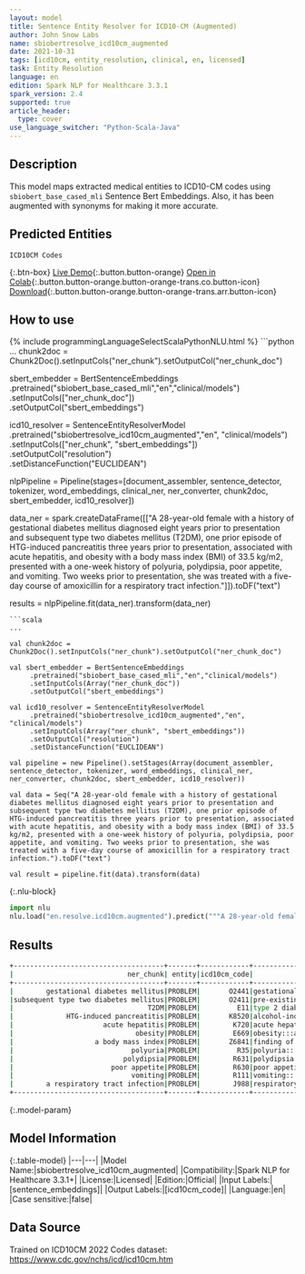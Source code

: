 ```yaml
---
layout: model
title: Sentence Entity Resolver for ICD10-CM (Augmented)
author: John Snow Labs
name: sbiobertresolve_icd10cm_augmented
date: 2021-10-31
tags: [icd10cm, entity_resolution, clinical, en, licensed]
task: Entity Resolution
language: en
edition: Spark NLP for Healthcare 3.3.1
spark_version: 2.4
supported: true
article_header:
  type: cover
use_language_switcher: "Python-Scala-Java"
---
```


## Description

This model maps extracted medical entities to ICD10-CM codes using `sbiobert_base_cased_mli` Sentence Bert Embeddings. Also, it has been augmented with synonyms for making it more accurate.

## Predicted Entities

`ICD10CM Codes`

{:.btn-box}
[Live Demo](https://demo.johnsnowlabs.com/healthcare/ER_ICD10_CM/){:.button.button-orange}
[Open in Colab](https://colab.research.google.com/github/JohnSnowLabs/spark-nlp-workshop/blob/master/tutorials/Certification_Trainings/Healthcare/3.Clinical_Entity_Resolvers.ipynb){:.button.button-orange.button-orange-trans.co.button-icon}
[Download](https://s3.amazonaws.com/auxdata.johnsnowlabs.com/clinical/models/sbiobertresolve_icd10cm_augmented_en_3.3.1_2.4_1635684621243.zip){:.button.button-orange.button-orange-trans.arr.button-icon}

## How to use



<div class="tabs-box" markdown="1">
{% include programmingLanguageSelectScalaPythonNLU.html %}
```python
...
chunk2doc = Chunk2Doc().setInputCols("ner_chunk").setOutputCol("ner_chunk_doc")
 
sbert_embedder = BertSentenceEmbeddings\
     .pretrained("sbiobert_base_cased_mli","en","clinical/models")\
     .setInputCols(["ner_chunk_doc"])\
     .setOutputCol("sbert_embeddings")
 
icd10_resolver = SentenceEntityResolverModel\
     .pretrained("sbiobertresolve_icd10cm_augmented","en", "clinical/models") \
     .setInputCols(["ner_chunk", "sbert_embeddings"]) \
     .setOutputCol("resolution")\
     .setDistanceFunction("EUCLIDEAN")

nlpPipeline = Pipeline(stages=[document_assembler, sentence_detector, tokenizer, word_embeddings, clinical_ner, ner_converter, chunk2doc, sbert_embedder, icd10_resolver])

data_ner = spark.createDataFrame([["A 28-year-old female with a history of gestational diabetes mellitus diagnosed eight years prior to presentation and subsequent type two diabetes mellitus (T2DM), one prior episode of HTG-induced pancreatitis three years prior to presentation, associated with acute hepatitis, and obesity with a body mass index (BMI) of 33.5 kg/m2, presented with a one-week history of polyuria, polydipsia, poor appetite, and vomiting. Two weeks prior to presentation, she was treated with a five-day course of amoxicillin for a respiratory tract infection."]]).toDF("text")

results = nlpPipeline.fit(data_ner).transform(data_ner)
```
```scala
...

val chunk2doc = Chunk2Doc().setInputCols("ner_chunk").setOutputCol("ner_chunk_doc")
 
val sbert_embedder = BertSentenceEmbeddings
     .pretrained("sbiobert_base_cased_mli","en","clinical/models")
     .setInputCols(Array("ner_chunk_doc"))
     .setOutputCol("sbert_embeddings")
 
val icd10_resolver = SentenceEntityResolverModel
     .pretrained("sbiobertresolve_icd10cm_augmented","en", "clinical/models")
     .setInputCols(Array("ner_chunk", "sbert_embeddings"))
     .setOutputCol("resolution")
     .setDistanceFunction("EUCLIDEAN")

val pipeline = new Pipeline().setStages(Array(document_assembler, sentence_detector, tokenizer, word_embeddings, clinical_ner, ner_converter, chunk2doc, sbert_embedder, icd10_resolver))

val data = Seq("A 28-year-old female with a history of gestational diabetes mellitus diagnosed eight years prior to presentation and subsequent type two diabetes mellitus (T2DM), one prior episode of HTG-induced pancreatitis three years prior to presentation, associated with acute hepatitis, and obesity with a body mass index (BMI) of 33.5 kg/m2, presented with a one-week history of polyuria, polydipsia, poor appetite, and vomiting. Two weeks prior to presentation, she was treated with a five-day course of amoxicillin for a respiratory tract infection.").toDF("text")

val result = pipeline.fit(data).transform(data)
```


{:.nlu-block}
```python
import nlu
nlu.load("en.resolve.icd10cm.augmented").predict("""A 28-year-old female with a history of gestational diabetes mellitus diagnosed eight years prior to presentation and subsequent type two diabetes mellitus (T2DM), one prior episode of HTG-induced pancreatitis three years prior to presentation, associated with acute hepatitis, and obesity with a body mass index (BMI) of 33.5 kg/m2, presented with a one-week history of polyuria, polydipsia, poor appetite, and vomiting. Two weeks prior to presentation, she was treated with a five-day course of amoxicillin for a respiratory tract infection.""")
```

</div>

## Results

```bash
+-------------------------------------+-------+------------+----------------------------------------------------------------------+----------------------------------------------------------------------+
|                            ner_chunk| entity|icd10cm_code|                                                           resolutions|                                                             all_codes|
+-------------------------------------+-------+------------+----------------------------------------------------------------------+----------------------------------------------------------------------+
|        gestational diabetes mellitus|PROBLEM|       O2441|gestational diabetes mellitus:::postpartum gestational diabetes mel...|    O2441:::O2443:::Z8632:::Z875:::O2431:::O2411:::O244:::O241:::O2481|
|subsequent type two diabetes mellitus|PROBLEM|       O2411|pre-existing type 2 diabetes mellitus:::disorder associated with ty...|O2411:::E118:::E11:::E139:::E119:::E113:::E1144:::Z863:::Z8639:::E1...|
|                                 T2DM|PROBLEM|         E11|type 2 diabetes mellitus:::disorder associated with type 2 diabetes...|E11:::E118:::E119:::O2411:::E109:::E139:::E113:::E8881:::Z833:::D64...|
|             HTG-induced pancreatitis|PROBLEM|       K8520|alcohol-induced pancreatitis:::drug-induced acute pancreatitis:::he...|K8520:::K853:::K8590:::F102:::K852:::K859:::K8580:::K8591:::K858:::...|
|                      acute hepatitis|PROBLEM|        K720|acute hepatitis:::acute hepatitis a:::acute infectious hepatitis:::...|K720:::B15:::B179:::B172:::Z0389:::B159:::B150:::B16:::K752:::K712:...|
|                              obesity|PROBLEM|        E669|obesity:::abdominal obesity:::obese:::central obesity:::overweight ...|E669:::E668:::Z6841:::Q130:::E66:::E6601:::Z8639:::E349:::H3550:::Z...|
|                    a body mass index|PROBLEM|       Z6841|finding of body mass index:::observation of body mass index:::mass ...|Z6841:::E669:::R229:::Z681:::R223:::R221:::Z68:::R222:::R220:::R418...|
|                             polyuria|PROBLEM|         R35|polyuria:::nocturnal polyuria:::polyuric state:::polyuric state (di...|R35:::R3581:::R358:::E232:::R31:::R350:::R8299:::N401:::E723:::O048...|
|                           polydipsia|PROBLEM|        R631|polydipsia:::psychogenic polydipsia:::primary polydipsia:::psychoge...|R631:::F6389:::E232:::F639:::O40:::G475:::M7989:::R632:::R061:::H53...|
|                        poor appetite|PROBLEM|        R630|poor appetite:::poor feeding:::bad taste in mouth:::unpleasant tast...|R630:::P929:::R438:::R432:::E86:::R196:::F520:::Z724:::R0689:::Z768...|
|                             vomiting|PROBLEM|        R111|vomiting:::intermittent vomiting:::vomiting symptoms:::periodic vom...|       R111:::R11:::R1110:::G43A1:::P921:::P9209:::G43A:::R1113:::R110|
|        a respiratory tract infection|PROBLEM|        J988|respiratory tract infection:::upper respiratory tract infection:::b...|J988:::J069:::A499:::J22:::J209:::Z593:::T17:::J0410:::Z1383:::J189...|
+-------------------------------------+-------+------------+----------------------------------------------------------------------+----------------------------------------------------------------------+
```

{:.model-param}
## Model Information

{:.table-model}
|---|---|
|Model Name:|sbiobertresolve_icd10cm_augmented|
|Compatibility:|Spark NLP for Healthcare 3.3.1+|
|License:|Licensed|
|Edition:|Official|
|Input Labels:|[sentence_embeddings]|
|Output Labels:|[icd10cm_code]|
|Language:|en|
|Case sensitive:|false|

## Data Source

Trained on ICD10CM 2022 Codes dataset: https://www.cdc.gov/nchs/icd/icd10cm.htm